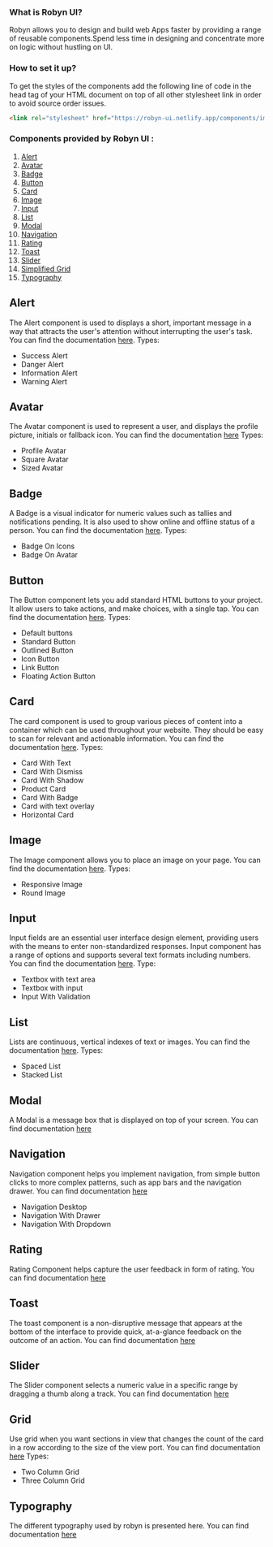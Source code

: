 ### What is Robyn UI?
Robyn allows you to design and build web Apps faster by providing a range of reusable components.Spend less time in designing and concentrate more on logic without hustling on UI.

### How to set it up?
To get the styles of the components add the following line of code in the head tag of your HTML document on top of all other stylesheet link in order to avoid source order issues.
```html
<link rel="stylesheet" href="https://robyn-ui.netlify.app/components/import.css">
```

### Components provided by Robyn UI :
1.  [Alert](#alert)
2.  [Avatar](#avatar)
3.  [Badge](#badge)
4.  [Button](#button)
5.  [Card](#card)
6.  [Image](#image)
7.  [Input](#input)
8.  [List](#list)
9.  [Modal](#modal)
10. [Navigation](#navigation)
11. [Rating](#rating)
12. [Toast](#toast)
13. [Slider](#slider)
14. [Simplified Grid](#Grid)
15. [Typography](#typography)

## Alert
The Alert component is used to displays a short, important message in a way that attracts the user's attention without interrupting the user's task.
You can find the documentation [here](https://robyn-ui.netlify.app/components/alert/alert.html).
Types:
- Success Alert
- Danger Alert
- Information Alert
- Warning Alert

## Avatar
The Avatar component is used to represent a user, and displays the profile picture, initials or fallback icon.
You can find the documentation [here](https://robyn-ui.netlify.app/components/avatar/avatar.html)
Types:
- Profile Avatar
- Square Avatar
- Sized Avatar

## Badge
A Badge is a visual indicator for numeric values such as tallies and notifications pending. It is also used to show online and offline status of a person.
You can find the documentation [here](https://robyn-ui.netlify.app/components/badge/badge.html).
Types:
- Badge On Icons
- Badge On Avatar

## Button
The Button component lets you add standard HTML buttons to your project. It allow users to take actions, and make choices, with a single tap.
You can find the documentation [here](https://robyn-ui.netlify.app/components/buttons/button.html).
Types:
- Default buttons
- Standard Button
- Outlined Button
- Icon Button
- Link Button
- Floating Action Button

## Card
The card component is used to group various pieces of content into a container which can be used throughout your website. They should be easy to scan for relevant and actionable information.
You can find the documentation [here](https://robyn-ui.netlify.app/components/card/card.html).
Types:
- Card With Text
- Card With Dismiss
- Card With Shadow
- Product Card
- Card With Badge
- Card with text overlay
- Horizontal Card

## Image
The Image component allows you to place an image on your page.
You can find the documentation [here](https://robyn-ui.netlify.app/components/image/image.html).
Types:
- Responsive Image
- Round Image


## Input
Input fields are an essential user interface design element, providing users with the means to enter non-standardized responses. Input component has a range of options and supports several text formats including numbers.
You can find the documentation [here](https://robyn-ui.netlify.app/components/input/input.html).
Type:
- Textbox with text area
- Textbox with input
- Input With Validation

## List
Lists are continuous, vertical indexes of text or images. 
You can find the documentation [here](https://robyn-ui.netlify.app/components/list/list.html).
Types:
- Spaced List
- Stacked List

## Modal 
A Modal is a message box that is displayed on top of your screen.
You can find documentation [here](https://robyn-ui.netlify.app/components/modal/modal.html)

## Navigation
Navigation component helps you implement navigation, from simple button clicks to more complex patterns, such as app bars and the navigation drawer. 
You can find documentation [here](https://robyn-ui.netlify.app/components/navigation/navigation.html)
- Navigation Desktop
- Navigation With Drawer
- Navigation With Dropdown

## Rating
Rating Component helps capture the user feedback in form of rating.
You can find documentation [here](https://robyn-ui.netlify.app/components/rating/rating.html)

## Toast
The toast component is a non-disruptive message that appears at the bottom of the interface to provide quick, at-a-glance feedback on the outcome of an action.
You can find documentation [here](https://robyn-ui.netlify.app/components/toast/toast.html)

## Slider
The Slider component selects a numeric value in a specific range by dragging a thumb along a track.
You can find documentation [here](https://robyn-ui.netlify.app/components/slider/slider.html)

## Grid
Use grid when you want sections in view that changes the count of the card in a row according to the size of the view port.
You can find documentation [here](https://robyn-ui.netlify.app/components/grid/grid.html)
Types:
 - Two Column Grid
 - Three Column Grid

## Typography
The different typography used by robyn is presented here.
You can find documentation [here](https://robyn-ui.netlify.app/components/typography/typography.html)


